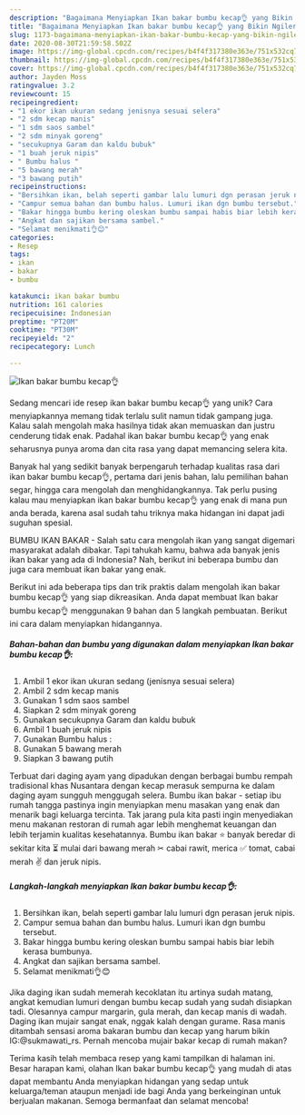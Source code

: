 ```yaml
---
description: "Bagaimana Menyiapkan Ikan bakar bumbu kecap👌 yang Bikin Ngiler"
title: "Bagaimana Menyiapkan Ikan bakar bumbu kecap👌 yang Bikin Ngiler"
slug: 1173-bagaimana-menyiapkan-ikan-bakar-bumbu-kecap-yang-bikin-ngiler
date: 2020-08-30T21:59:58.502Z
image: https://img-global.cpcdn.com/recipes/b4f4f317380e363e/751x532cq70/ikan-bakar-bumbu-kecap👌-foto-resep-utama.jpg
thumbnail: https://img-global.cpcdn.com/recipes/b4f4f317380e363e/751x532cq70/ikan-bakar-bumbu-kecap👌-foto-resep-utama.jpg
cover: https://img-global.cpcdn.com/recipes/b4f4f317380e363e/751x532cq70/ikan-bakar-bumbu-kecap👌-foto-resep-utama.jpg
author: Jayden Moss
ratingvalue: 3.2
reviewcount: 15
recipeingredient:
- "1 ekor ikan ukuran sedang jenisnya sesuai selera"
- "2 sdm kecap manis"
- "1 sdm saos sambel"
- "2 sdm minyak goreng"
- "secukupnya Garam dan kaldu bubuk"
- "1 buah jeruk nipis"
- " Bumbu halus "
- "5 bawang merah"
- "3 bawang putih"
recipeinstructions:
- "Bersihkan ikan, belah seperti gambar lalu lumuri dgn perasan jeruk nipis."
- "Campur semua bahan dan bumbu halus. Lumuri ikan dgn bumbu tersebut."
- "Bakar hingga bumbu kering oleskan bumbu sampai habis biar lebih kerasa bumbunya."
- "Angkat dan sajikan bersama sambel."
- "Selamat menikmati👌😊"
categories:
- Resep
tags:
- ikan
- bakar
- bumbu

katakunci: ikan bakar bumbu 
nutrition: 161 calories
recipecuisine: Indonesian
preptime: "PT20M"
cooktime: "PT30M"
recipeyield: "2"
recipecategory: Lunch

---
```



![Ikan bakar bumbu kecap👌](https://img-global.cpcdn.com/recipes/b4f4f317380e363e/751x532cq70/ikan-bakar-bumbu-kecap👌-foto-resep-utama.jpg)

Sedang mencari ide resep ikan bakar bumbu kecap👌 yang unik? Cara menyiapkannya memang tidak terlalu sulit namun tidak gampang juga. Kalau salah mengolah maka hasilnya tidak akan memuaskan dan justru cenderung tidak enak. Padahal ikan bakar bumbu kecap👌 yang enak seharusnya punya aroma dan cita rasa yang dapat memancing selera kita.

Banyak hal yang sedikit banyak berpengaruh terhadap kualitas rasa dari ikan bakar bumbu kecap👌, pertama dari jenis bahan, lalu pemilihan bahan segar, hingga cara mengolah dan menghidangkannya. Tak perlu pusing kalau mau menyiapkan ikan bakar bumbu kecap👌 yang enak di mana pun anda berada, karena asal sudah tahu triknya maka hidangan ini dapat jadi suguhan spesial.

BUMBU IKAN BAKAR - Salah satu cara mengolah ikan yang sangat digemari masyarakat adalah dibakar. Tapi tahukah kamu, bahwa ada banyak jenis ikan bakar yang ada di Indonesia? Nah, berikut ini beberapa bumbu dan juga cara membuat ikan bakar yang enak.


Berikut ini ada beberapa tips dan trik praktis dalam mengolah ikan bakar bumbu kecap👌 yang siap dikreasikan. Anda dapat membuat Ikan bakar bumbu kecap👌 menggunakan 9 bahan dan 5 langkah pembuatan. Berikut ini cara dalam menyiapkan hidangannya.

<!--inarticleads1-->

##### Bahan-bahan dan bumbu yang digunakan dalam menyiapkan Ikan bakar bumbu kecap👌:

1. Ambil 1 ekor ikan ukuran sedang (jenisnya sesuai selera)
1. Ambil 2 sdm kecap manis
1. Gunakan 1 sdm saos sambel
1. Siapkan 2 sdm minyak goreng
1. Gunakan secukupnya Garam dan kaldu bubuk
1. Ambil 1 buah jeruk nipis
1. Gunakan  Bumbu halus :
1. Gunakan 5 bawang merah
1. Siapkan 3 bawang putih


Terbuat dari daging ayam yang dipadukan dengan berbagai bumbu rempah tradisional khas Nusantara dengan kecap merasuk sempurna ke dalam daging ayam sungguh menggugah selera. Bumbu ikan bakar - setiap ibu rumah tangga pastinya ingin menyiapkan menu masakan yang enak dan menarik bagi keluarga tercinta. Tak jarang pula kita pasti ingin menyediakan menu makanan restoran di rumah agar lebih menghemat keuangan dan lebih terjamin kualitas kesehatannya. Bumbu ikan bakar ⭐ banyak beredar di sekitar kita ⏳ mulai dari bawang merah ✂ cabai rawit, merica ✅ tomat, cabai merah ✌ dan jeruk nipis. 

<!--inarticleads2-->

##### Langkah-langkah menyiapkan Ikan bakar bumbu kecap👌:

1. Bersihkan ikan, belah seperti gambar lalu lumuri dgn perasan jeruk nipis.
1. Campur semua bahan dan bumbu halus. Lumuri ikan dgn bumbu tersebut.
1. Bakar hingga bumbu kering oleskan bumbu sampai habis biar lebih kerasa bumbunya.
1. Angkat dan sajikan bersama sambel.
1. Selamat menikmati👌😊


Jika daging ikan sudah memerah kecoklatan itu artinya sudah matang, angkat kemudian lumuri dengan bumbu kecap sudah yang sudah disiapkan tadi. Olesannya campur margarin, gula merah, dan kecap manis di wadah. Daging ikan mujair sangat enak, nggak kalah dengan gurame. Rasa manis ditambah sensasi aroma bakaran bumbu dan kecap yang harum bikin IG:@sukmawati_rs. Pernah mencoba mujair bakar kecap di rumah makan? 

Terima kasih telah membaca resep yang kami tampilkan di halaman ini. Besar harapan kami, olahan Ikan bakar bumbu kecap👌 yang mudah di atas dapat membantu Anda menyiapkan hidangan yang sedap untuk keluarga/teman ataupun menjadi ide bagi Anda yang berkeinginan untuk berjualan makanan. Semoga bermanfaat dan selamat mencoba!
